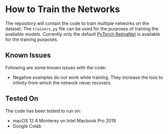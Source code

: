 # How to Train the Networks
The repository will contain the code to train multiple networks on the dataset. The `trainers.py` file can be used for the purposes of training the available models. Currently only the default [PyTorch RetinaNet](https://pytorch.org/vision/main/models/generated/torchvision.models.detection.retinanet_resnet50_fpn.html#torchvision.models.detection.retinanet_resnet50_fpn) is available for the training purposes. 


## Known Issues
Following are some known issues with the code:

- Negative examples do not work while training. They increase the loss to infinity from which the network never recovers.

## Tested On
The code has been tested to run on:

- macOS 12.4 Monterey on Intel Macbook Pro 2019
- Google Colab


